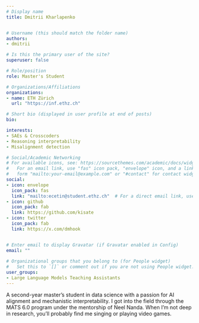 ```yaml
---
# Display name
title: Dmitrii Kharlapenko


# Username (this should match the folder name)
authors:
- dmitrii

# Is this the primary user of the site?
superuser: false

# Role/position
role: Master's Student

# Organizations/Affiliations
organizations:
- name: ETH Zürich
  url: "https://inf.ethz.ch"

# Short bio (displayed in user profile at end of posts)
bio: 

interests:
- SAEs & Crosscoders
- Reasoning interpretability
- Misalignment detection

# Social/Academic Networking
# For available icons, see: https://sourcethemes.com/academic/docs/widgets/#icons
#   For an email link, use "fas" icon pack, "envelope" icon, and a link in the
#   form "mailto:your-email@example.com" or "#contact" for contact widget.
social:
- icon: envelope
  icon_pack: fas
  link: "mailto:ecetin@student.ethz.ch"  # For a direct email link, use "mailto:test@example.org".
- icon: github
  icon_pack: fab
  link: https://github.com/kisate
- icon: twitter
  icon_pack: fab
  link: https://x.com/dmhook


# Enter email to display Gravatar (if Gravatar enabled in Config)
email: ""
  
# Organizational groups that you belong to (for People widget)
#   Set this to `[]` or comment out if you are not using People widget.  
user_groups:
- Large Language Models Teaching Assistants
---
```

A second-year master’s student in data science with a passion for AI alignment and mechanistic interpretability. 
I got into the field through the MATS 6.0 program under the mentorship of Neel Nanda. 
When I’m not deep in research, you’ll probably find me singing or playing video games.